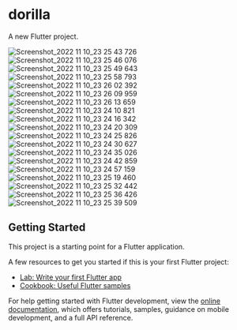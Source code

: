 # dorilla

A new Flutter project.


![Screenshot_2022 11 10_23 25 43 726](https://user-images.githubusercontent.com/62201710/201198909-fb9b5e09-101a-4682-8d56-549d12379dd6.png)
![Screenshot_2022 11 10_23 25 46 076](https://user-images.githubusercontent.com/62201710/201198922-90aaa8d8-7a2c-4634-9f6d-77af201ec817.png)
![Screenshot_2022 11 10_23 25 49 643](https://user-images.githubusercontent.com/62201710/201198924-1a2e007a-84fe-48ca-9d67-2bc288fa8571.png)
![Screenshot_2022 11 10_23 25 58 793](https://user-images.githubusercontent.com/62201710/201198928-7c602fdc-3a74-4ba8-9b1e-625ca3255655.png)
![Screenshot_2022 11 10_23 26 02 392](https://user-images.githubusercontent.com/62201710/201198930-d4e0a5f8-e067-4e80-94ee-902f8f64bcd7.png)
![Screenshot_2022 11 10_23 26 09 959](https://user-images.githubusercontent.com/62201710/201198934-d39b0dc6-7517-465f-9d2f-d2c9878dc17e.png)
![Screenshot_2022 11 10_23 26 13 659](https://user-images.githubusercontent.com/62201710/201198937-cc2136e5-9ada-44a7-b4b5-860891cb23c7.png)
![Screenshot_2022 11 10_23 24 10 821](https://user-images.githubusercontent.com/62201710/201198943-b4897605-2bfa-4d0f-825a-34fcf754fe6f.png)
![Screenshot_2022 11 10_23 24 16 342](https://user-images.githubusercontent.com/62201710/201198945-e2149696-aefd-4ff5-9353-3ceb19eea36f.png)
![Screenshot_2022 11 10_23 24 20 309](https://user-images.githubusercontent.com/62201710/201198949-b7f6e3f5-de95-4179-8aac-3de4a622bee7.png)
![Screenshot_2022 11 10_23 24 25 826](https://user-images.githubusercontent.com/62201710/201198950-adf7a40d-910d-4f9b-b5ce-7968a868bce0.png)
![Screenshot_2022 11 10_23 24 30 627](https://user-images.githubusercontent.com/62201710/201198951-89607acc-daae-4682-acf9-b063792f45f1.png)
![Screenshot_2022 11 10_23 24 35 026](https://user-images.githubusercontent.com/62201710/201198956-12ebb53e-4100-42f5-b635-138b4569ec5a.png)
![Screenshot_2022 11 10_23 24 42 859](https://user-images.githubusercontent.com/62201710/201198960-9ca40ffb-d351-49eb-b42f-9fa10ac409cf.png)
![Screenshot_2022 11 10_23 24 57 159](https://user-images.githubusercontent.com/62201710/201198964-d9b0f399-abe7-4ccf-9874-7cae9352f84c.png)
![Screenshot_2022 11 10_23 25 19 460](https://user-images.githubusercontent.com/62201710/201198967-28401be3-5b35-4ace-a0fa-f232f32d3789.png)
![Screenshot_2022 11 10_23 25 32 442](https://user-images.githubusercontent.com/62201710/201198971-fa7fa62c-a4e6-44f0-8321-b12a288f37a6.png)
![Screenshot_2022 11 10_23 25 36 426](https://user-images.githubusercontent.com/62201710/201198973-c73ffd0c-c88e-4a2b-aa8b-d3891fd73027.png)
![Screenshot_2022 11 10_23 25 39 509](https://user-images.githubusercontent.com/62201710/201198975-bd9fe2bd-a487-4e6b-b6ab-c6e4f7186bc9.png)



## Getting Started

This project is a starting point for a Flutter application.

A few resources to get you started if this is your first Flutter project:

- [Lab: Write your first Flutter app](https://docs.flutter.dev/get-started/codelab)
- [Cookbook: Useful Flutter samples](https://docs.flutter.dev/cookbook)

For help getting started with Flutter development, view the
[online documentation](https://docs.flutter.dev/), which offers tutorials,
samples, guidance on mobile development, and a full API reference.
